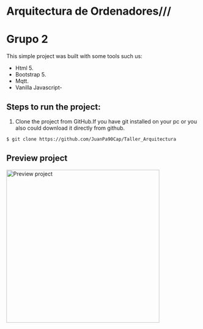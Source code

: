 # Arquitectura de Ordenadores///
# Grupo 2

This simple project was built with some tools such us:
* Html 5.
* Bootstrap 5.
* Mqtt.
* Vanilla Javascript-

## Steps to run the project:

1. Clone the project from GitHub.If you have git installed on your pc or you also  could download it directly from github.

``` bash
$ git clone https://github.com/JuanPa90Cap/Taller_Arquitectura
```
## Preview project
<img src="./assets//preview.png" alt="Preview project" width="400" />
